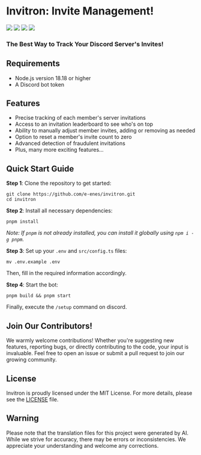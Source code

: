 # Invitron: Invite Management!

![](https://img.shields.io/github/stars/e-enes/invitron?label=Stars)
[![](https://img.shields.io/badge/License-MIT-green.svg)](https://opensource.org/licenses/MIT)
![](https://img.shields.io/github/last-commit/e-enes/invitron?label=Last%20Update)
![](https://img.shields.io/github/issues/e-enes/invitron?label=Issues)

### The Best Way to Track Your Discord Server's Invites!

## Requirements

- Node.js version 18.18 or higher
- A Discord bot token

## Features

- Precise tracking of each member's server invitations
- Access to an invitation leaderboard to see who's on top
- Ability to manually adjust member invites, adding or removing as needed
- Option to reset a member's invite count to zero
- Advanced detection of fraudulent invitations
- Plus, many more exciting features...

## Quick Start Guide

**Step 1**: Clone the repository to get started:

```
git clone https://github.com/e-enes/invitron.git
cd invitron
```

**Step 2**: Install all necessary dependencies:

```
pnpm install
```

_Note: If `pnpm` is not already installed, you can install it globally using `npm i -g pnpm`._

**Step 3**: Set up your `.env` and `src/config.ts` files:

```
mv .env.example .env
```

Then, fill in the required information accordingly.

**Step 4**: Start the bot:

```
pnpm build && pnpm start
```

Finally, execute the `/setup` command on discord.

## Join Our Contributors!

We warmly welcome contributions! Whether you're suggesting new features, reporting bugs, or directly contributing to the code, your input is invaluable. Feel free to open an issue or submit a pull request to join our growing community.

## License

Invitron is proudly licensed under the MIT License. For more details, please see the [LICENSE](https://github.com/e-enes/Invitron/blob/main/LICENSE) file.

## Warning

Please note that the translation files for this project were generated by AI. While we strive for accuracy, there may be errors or inconsistencies. We appreciate your understanding and welcome any corrections.
